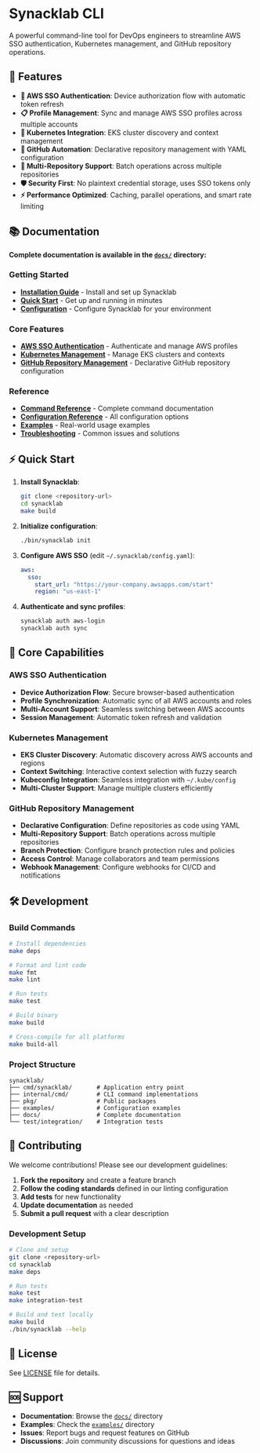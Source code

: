 # Synacklab CLI

A powerful command-line tool for DevOps engineers to streamline AWS SSO authentication, Kubernetes management, and GitHub repository operations.

## 🚀 Features

- **🔐 AWS SSO Authentication**: Device authorization flow with automatic token refresh
- **📋 Profile Management**: Sync and manage AWS SSO profiles across multiple accounts
- **🎯 Kubernetes Integration**: EKS cluster discovery and context management
- **🐙 GitHub Automation**: Declarative repository management with YAML configuration
- **🔄 Multi-Repository Support**: Batch operations across multiple repositories
- **🛡️ Security First**: No plaintext credential storage, uses SSO tokens only
- **⚡ Performance Optimized**: Caching, parallel operations, and smart rate limiting

## 📚 Documentation

**Complete documentation is available in the [`docs/`](docs/) directory:**

### Getting Started
- **[Installation Guide](docs/installation.md)** - Install and set up Synacklab
- **[Quick Start](docs/quick-start.md)** - Get up and running in minutes
- **[Configuration](docs/configuration.md)** - Configure Synacklab for your environment

### Core Features
- **[AWS SSO Authentication](docs/aws-sso.md)** - Authenticate and manage AWS profiles
- **[Kubernetes Management](docs/kubernetes.md)** - Manage EKS clusters and contexts
- **[GitHub Repository Management](docs/github.md)** - Declarative GitHub repository configuration

### Reference
- **[Command Reference](docs/commands.md)** - Complete command documentation
- **[Configuration Reference](docs/config-reference.md)** - All configuration options
- **[Examples](docs/examples.md)** - Real-world usage examples
- **[Troubleshooting](docs/troubleshooting.md)** - Common issues and solutions

## ⚡ Quick Start

1. **Install Synacklab**:
   ```bash
   git clone <repository-url>
   cd synacklab
   make build
   ```

2. **Initialize configuration**:
   ```bash
   ./bin/synacklab init
   ```

3. **Configure AWS SSO** (edit `~/.synacklab/config.yaml`):
   ```yaml
   aws:
     sso:
       start_url: "https://your-company.awsapps.com/start"
       region: "us-east-1"
   ```

4. **Authenticate and sync profiles**:
   ```bash
   synacklab auth aws-login
   synacklab auth sync
   ```

## 🎯 Core Capabilities

### AWS SSO Authentication
- **Device Authorization Flow**: Secure browser-based authentication
- **Profile Synchronization**: Automatic sync of all AWS accounts and roles
- **Multi-Account Support**: Seamless switching between AWS accounts
- **Session Management**: Automatic token refresh and validation

### Kubernetes Management
- **EKS Cluster Discovery**: Automatic discovery across AWS accounts and regions
- **Context Switching**: Interactive context selection with fuzzy search
- **Kubeconfig Integration**: Seamless integration with `~/.kube/config`
- **Multi-Cluster Support**: Manage multiple clusters efficiently

### GitHub Repository Management
- **Declarative Configuration**: Define repositories as code using YAML
- **Multi-Repository Support**: Batch operations across multiple repositories
- **Branch Protection**: Configure branch protection rules and policies
- **Access Control**: Manage collaborators and team permissions
- **Webhook Management**: Configure webhooks for CI/CD and notifications

## 🛠️ Development

### Build Commands

```bash
# Install dependencies
make deps

# Format and lint code
make fmt
make lint

# Run tests
make test

# Build binary
make build

# Cross-compile for all platforms
make build-all
```

### Project Structure

```
synacklab/
├── cmd/synacklab/       # Application entry point
├── internal/cmd/        # CLI command implementations
├── pkg/                 # Public packages
├── examples/            # Configuration examples
├── docs/                # Complete documentation
└── test/integration/    # Integration tests
```

## 🤝 Contributing

We welcome contributions! Please see our development guidelines:

1. **Fork the repository** and create a feature branch
2. **Follow the coding standards** defined in our linting configuration
3. **Add tests** for new functionality
4. **Update documentation** as needed
5. **Submit a pull request** with a clear description

### Development Setup

```bash
# Clone and setup
git clone <repository-url>
cd synacklab
make deps

# Run tests
make test
make integration-test

# Build and test locally
make build
./bin/synacklab --help
```

## 📄 License

See [LICENSE](LICENSE) file for details.

## 🆘 Support

- **Documentation**: Browse the [`docs/`](docs/) directory
- **Examples**: Check the [`examples/`](examples/) directory
- **Issues**: Report bugs and request features on GitHub
- **Discussions**: Join community discussions for questions and ideas